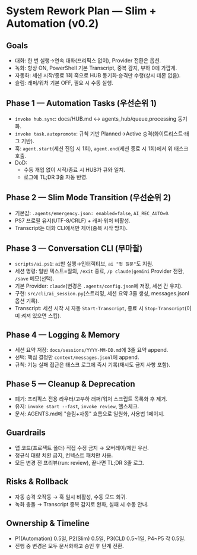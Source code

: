 # System Rework Plan — Slim + Automation (v0.2)

## Goals
- 대화: 한 번 실행→연속 대화(프리픽스 없이), Provider 전환은 옵션.
- 녹화: 항상 ON, PowerShell 기본 Transcript, 중복 감지, 부하 0에 가깝게.
- 자동화: 세션 시작/종료 1회 훅으로 HUB 동기화·승격만 수행(상시 데몬 없음).
- 슬림: 래퍼/워처 기본 OFF, 필요 시 수동 실행.

## Phase 1 — Automation Tasks (우선순위 1)
- `invoke hub.sync`: docs/HUB.md ↔ agents_hub/queue,processing 동기화.
- `invoke task.autopromote`: 규칙 기반 Planned→Active 승격(화이트리스트·태그 기반).
- 훅: `agent.start`(세션 진입 시 1회), `agent.end`(세션 종료 시 1회)에서 위 태스크 호출.
- DoD:
  - 수동 개입 없이 시작/종료 시 HUB가 큐와 일치.
  - 로그에 TL;DR 3줄 자동 반영.

## Phase 2 — Slim Mode Transition (우선순위 2)
- 기본값: `.agents/emergency.json: enabled=false`, `AI_REC_AUTO=0`.
- PS7 프로필 유지(UTF-8/CRLF) + 래퍼·워처 비활성.
- Transcript는 대화 CLI에서만 제어(중복 시작 방지).

## Phase 3 — Conversation CLI (무마찰)
- `scripts/ai.ps1`: `ai`만 실행→인터랙티브, `ai "첫 질문"`도 지원.
- 세션 명령: 일반 텍스트=질의, `/exit` 종료, `/p claude|gemini` Provider 전환, `/save` 메모(선택).
- 기본 Provider: `claude`(변경은 `.agents/config.json`에 저장, 세션 간 유지).
- 구현: `src/cli/ai_session.py`(스트리밍, 세션 요약 3줄 생성, messages.jsonl 옵션 기록).
- Transcript: 세션 시작 시 자동 `Start-Transcript`, 종료 시 `Stop-Transcript`(이미 켜져 있으면 스킵).

## Phase 4 — Logging & Memory
- 세션 요약 저장: `docs/sessions/YYYY-MM-DD.md`에 3줄 요약 append.
- 선택: 핵심 결정만 `context/messages.jsonl`에 append.
- 규칙: 기능 실패 접근은 태스크 로그에 즉시 기록(재시도 금지 사항 포함).

## Phase 5 — Cleanup & Deprecation
- 폐기: 프리픽스 전용 라우터/고부하 래퍼/워처 스크립트 목록화 후 제거.
- 유지: `invoke start --fast`, `invoke review`, 헬스체크.
- 문서: AGENTS.md에 "슬림+자동" 흐름으로 일원화, 사용법 1페이지.

## Guardrails
- 앱 코드(프로젝트 폴더) 직접 수정 금지 → 오버레이/제안 우선.
- 정규식 대량 치환 금지, 컨텍스트 패치만 사용.
- 모든 변경 전 프리뷰(run: review), 끝나면 TL;DR 3줄 로그.

## Risks & Rollback
- 자동 승격 오작동 → 훅 일시 비활성, 수동 모드 회귀.
- 녹화 충돌 → Transcript 중복 감지로 완화, 실패 시 수동 안내.

## Ownership & Timeline
- P1(Automation) 0.5일, P2(Slim) 0.5일, P3(CLI) 0.5~1일, P4~P5 각 0.5일.
- 진행 중 변경은 모두 문서화하고 승인 후 단계 전환.

